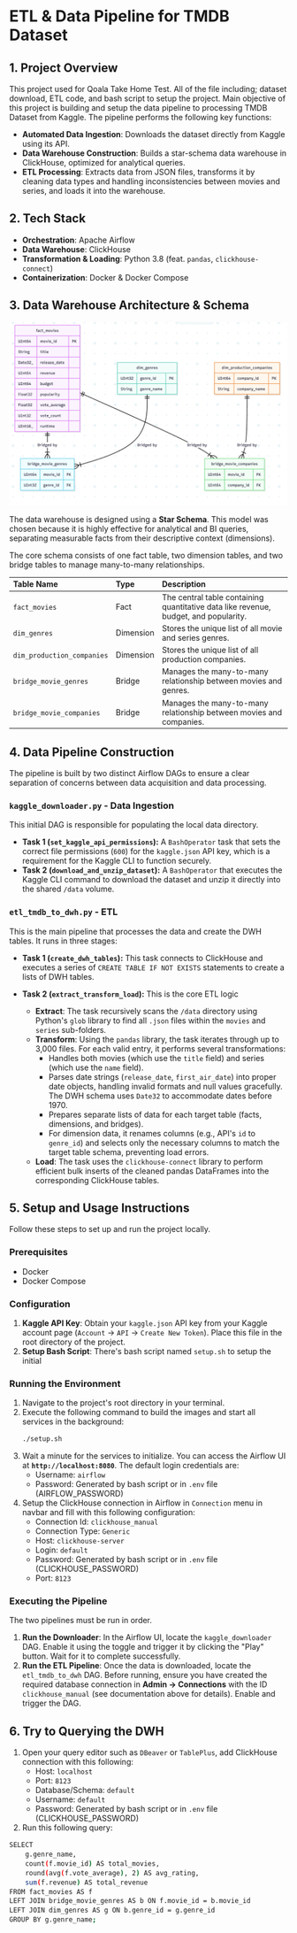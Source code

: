 # ETL & Data Pipeline for TMDB Dataset

## 1. Project Overview
This project used for Qoala Take Home Test. All of the file including; dataset download, ETL code, and bash script to setup the project. Main objective of this project is building and setup the data pipeline to processing TMDB Dataset from Kaggle.
The pipeline performs the following key functions:
* **Automated Data Ingestion**: Downloads the dataset directly from Kaggle using its API.
* **Data Warehouse Construction**: Builds a star-schema data warehouse in ClickHouse, optimized for analytical queries.
* **ETL Processing**: Extracts data from JSON files, transforms it by cleaning data types and handling inconsistencies between movies and series, and loads it into the warehouse.

## 2. Tech Stack
* **Orchestration**: Apache Airflow
* **Data Warehouse**: ClickHouse
* **Transformation & Loading**: Python 3.8 (feat. `pandas`, `clickhouse-connect`)
* **Containerization**: Docker & Docker Compose

## 3. Data Warehouse Architecture & Schema
![Star Schema Data Warehouse Architecture](assets/star-schema-diagram.png)

The data warehouse is designed using a **Star Schema**. This model was chosen because it is highly effective for analytical and BI queries, separating measurable facts from their descriptive context (dimensions).

The core schema consists of one fact table, two dimension tables, and two bridge tables to manage many-to-many relationships.

| Table Name                 | Type      | Description                                                                 |
| :------------------------- | :-------- | :------------------------------------------------------------------------ |
| `fact_movies`              | Fact      | The central table containing quantitative data like revenue, budget, and popularity. |
| `dim_genres`               | Dimension | Stores the unique list of all movie and series genres.                       |
| `dim_production_companies` | Dimension | Stores the unique list of all production companies.                   |
| `bridge_movie_genres`      | Bridge    | Manages the many-to-many relationship between movies and genres.      |
| `bridge_movie_companies`   | Bridge    | Manages the many-to-many relationship between movies and companies.   |

## 4. Data Pipeline Construction
The pipeline is built by two distinct Airflow DAGs to ensure a clear separation of concerns between data acquisition and data processing.

### `kaggle_downloader.py` - Data Ingestion
This initial DAG is responsible for populating the local data directory.
* **Task 1 (`set_kaggle_api_permissions`):** A `BashOperator` task that sets the correct file permissions (`600`) for the `kaggle.json` API key, which is a requirement for the Kaggle CLI to function securely.
* **Task 2 (`download_and_unzip_dataset`):** A `BashOperator` that executes the Kaggle CLI command to download the dataset and unzip it directly into the shared `/data` volume.

### `etl_tmdb_to_dwh.py` - ETL
This is the main pipeline that processes the data and create the DWH tables. It runs in three stages:

* **Task 1 (`create_dwh_tables`):** This task connects to ClickHouse and executes a series of `CREATE TABLE IF NOT EXISTS` statements to create a lists of DWH tables.

* **Task 2 (`extract_transform_load`):** This is the core ETL logic
    * **Extract**: The task recursively scans the `/data` directory using Python's `glob` library to find all `.json` files within the `movies` and `series` sub-folders.
    * **Transform**: Using the `pandas` library, the task iterates through up to 3,000 files. For each valid entry, it performs several transformations:
        * Handles both movies (which use the `title` field) and series (which use the `name` field).
        * Parses date strings (`release_date`, `first_air_date`) into proper date objects, handling invalid formats and null values gracefully. The DWH schema uses `Date32` to accommodate dates before 1970.
        * Prepares separate lists of data for each target table (facts, dimensions, and bridges).
        * For dimension data, it renames columns (e.g., API's `id` to `genre_id`) and selects only the necessary columns to match the target table schema, preventing load errors.
    * **Load**: The task uses the `clickhouse-connect` library to perform efficient bulk inserts of the cleaned pandas DataFrames into the corresponding ClickHouse tables.

## 5. Setup and Usage Instructions
Follow these steps to set up and run the project locally.

### Prerequisites
* Docker
* Docker Compose

### Configuration
1.  **Kaggle API Key**: Obtain your `kaggle.json` API key from your Kaggle account page (`Account` -> `API` -> `Create New Token`). Place this file in the root directory of the project.
2.  **Setup Bash Script**: There's bash script named `setup.sh` to setup the initial 

### Running the Environment
1. Navigate to the project's root directory in your terminal.
2. Execute the following command to build the images and start all services in the background:
   ```bash
   ./setup.sh
   ```
3. Wait a minute for the services to initialize. You can access the Airflow UI at **`http://localhost:8080`**. The default login credentials are: 
      - Username: `airflow`
      - Password: Generated by bash script or in `.env` file (AIRFLOW_PASSWORD)
4. Setup the ClickHouse connection in Airflow in `Connection` menu in navbar and fill with this following configuration:
      - Connection Id: `clickhouse_manual`
      - Connection Type: `Generic`
      - Host: `clickhouse-server`
      - Login: `default`
      - Password: Generated by bash script or in `.env` file (CLICKHOUSE_PASSWORD)
      - Port: `8123`

### Executing the Pipeline
The two pipelines must be run in order.

1.  **Run the Downloader**: In the Airflow UI, locate the `kaggle_downloader` DAG. Enable it using the toggle and trigger it by clicking the "Play" button. Wait for it to complete successfully.
2.  **Run the ETL Pipeline**: Once the data is downloaded, locate the `etl_tmdb_to_dwh` DAG. Before running, ensure you have created the required database connection in **Admin -> Connections** with the ID `clickhouse_manual` (see documentation above for details). Enable and trigger the DAG.

## 6. Try to Querying the DWH
1. Open your query editor such as `DBeaver` or `TablePlus`, add ClickHouse connection with this following:
   - Host: `localhost`
   - Port: `8123`
   - Database/Schema: `default`
   - Username: `default`
   - Password: Generated by bash script or in `.env` file (CLICKHOUSE_PASSWORD)
2. Run this following query:
```bash
SELECT
    g.genre_name,
    count(f.movie_id) AS total_movies,
    round(avg(f.vote_average), 2) AS avg_rating,
    sum(f.revenue) AS total_revenue
FROM fact_movies AS f
LEFT JOIN bridge_movie_genres AS b ON f.movie_id = b.movie_id
LEFT JOIN dim_genres AS g ON b.genre_id = g.genre_id
GROUP BY g.genre_name;
```
